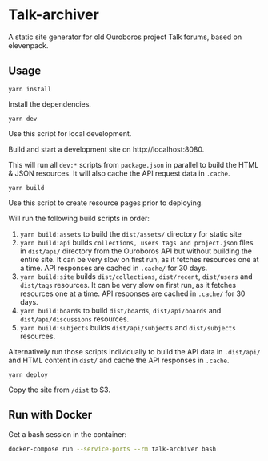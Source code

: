 # Talk-archiver
A static site generator for old Ouroboros project Talk forums, based on elevenpack.

## Usage

```
yarn install
```

Install the dependencies.

```
yarn dev
```

Use this script for local development.

Build and start a development site on http://localhost:8080.

This will run all `dev:*` scripts from `package.json` in parallel to build the HTML & JSON resources. It will also cache the API request data in `.cache`.

```
yarn build
```
Use this script to create resource pages prior to deploying.

Will run the following build scripts in order:
1. `yarn build:assets` to build the `dist/assets/` directory for static site
0. `yarn build:api` builds `collections, users tags and project.json` files in `dist/api/` directory from the Ouroboros API but without building the entire site. It can be very slow on first run, as it fetches resources one at a time. API responses are cached in `.cache/` for 30 days.
0. `yarn build:site` builds `dist/collections`, `dist/recent`, `dist/users` and `dist/tags` resources.
It can be very slow on first run, as it fetches resources one at a time. API responses are cached in `.cache/` for 30 days.
0. `yarn build:boards` to build `dist/boards`, `dist/api/boards` and `dist/api/discussions` resources.
0. `yarn build:subjects` builds `dist/api/subjects` and `dist/subjects` resources.

Alternatively run those scripts individually to build the API data in `.dist/api/` and HTML content in `dist/` and cache the API responses in `.cache`.

```
yarn deploy
```

Copy the site from `/dist` to S3.

## Run with Docker

Get a bash session in the container:
``` bash
docker-compose run --service-ports --rm talk-archiver bash
```

